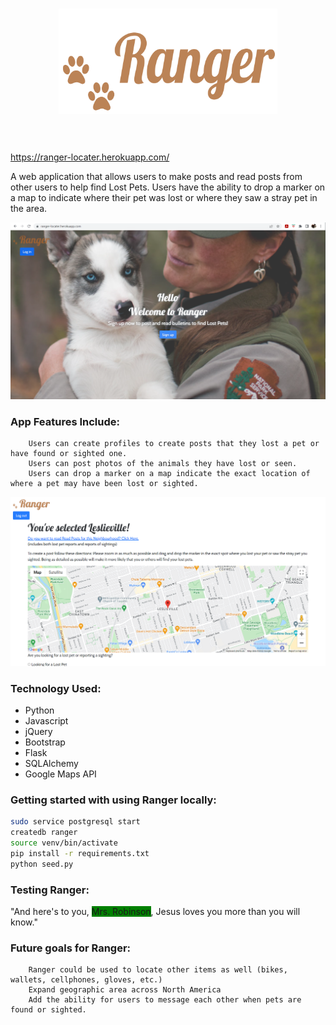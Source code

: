 <h1 align="center">
    <img width="350" src="https://github.com/kristenfoshay/First_Capstone_Project/blob/main/static/images/ranger-logo-with-text.PNG#gh-light-mode-only" alt="Ranger">
    <br>
    <br>
</h1>

https://ranger-locater.herokuapp.com/

A web application that allows users to make posts and read posts from other users to help find Lost Pets. Users have the ability to drop a marker on a map to indicate where their pet was lost or where they saw a stray pet in the area. 

![Ranger screenshot](https://github.com/kristenfoshay/First_Capstone_Project/blob/main/static/images/ranger-screencapture.PNG)


### App Features Include:

        Users can create profiles to create posts that they lost a pet or have found or sighted one.
        Users can post photos of the animals they have lost or seen.
        Users can drop a marker on a map indicate the exact location of where a pet may have been lost or sighted.
        
 ![Ranger screenshot](https://github.com/kristenfoshay/First_Capstone_Project/blob/main/static/images/ranger-post-creation-screenshot.PNG)   

### Technology Used:

* Python
* Javascript
* jQuery
* Bootstrap
* Flask
* SQLAlchemy
* Google Maps API

### Getting started with using Ranger locally:

```bash
sudo service postgresql start
createdb ranger
source venv/bin/activate
pip install -r requirements.txt
python seed.py
```
### Testing Ranger:

"And here's to you, <span style="background-color:green">Mrs. Robinson</span>, Jesus loves you more than you will know."


### Future goals for Ranger:

        Ranger could be used to locate other items as well (bikes, wallets, cellphones, gloves, etc.)
        Expand geographic area across North America
        Add the ability for users to message each other when pets are found or sighted. 




